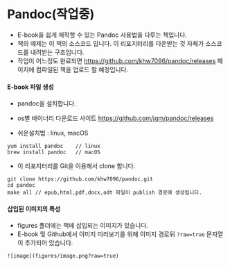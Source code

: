 # Pandoc(작업중)
- E-book을 쉽게 제작할 수 있는 Pandoc 사용법을 다루는 책입니다.
- 책의 예제는 이 책의 소스코드 입니다. 이 리포지터리를 다운받는 것 자체가 소스코드를 내려받는 구조입니다.
- 작업이 어느정도 완료되면 https://github.com/khw7096/pandoc/releases 페이지에 컴파일된 책을 업로드 할 예정입니다.

#### E-book 파일 생성
- pandoc을 설치합니다.
- os별 바이너리 다운로드 사이트
https://github.com/jgm/pandoc/releases

- 쉬운설치법 : linux, macOS
```
yum install pandoc    // linux
brew install pandoc   // macOS
```

- 이 리포지터리를 Git을 이용해서 clone 합니다.
```
git clone https://github.com/khw7096/pandoc.git
cd pandoc
make all // epub,html,pdf,docx,odt 파일이 publish 경로에 생성됩니다.
```

#### 삽입된 이미지의 특성
- figures 폴더에는 책에 삽입되는 이미지가 있습니다.
- E-book 및 Github에서 이미지 미리보기를 위해 이미지 경로뒤 `?raw=true` 문자열이 추가되어 있습니다.
```
![image](figures/image.png?raw=true)
```
